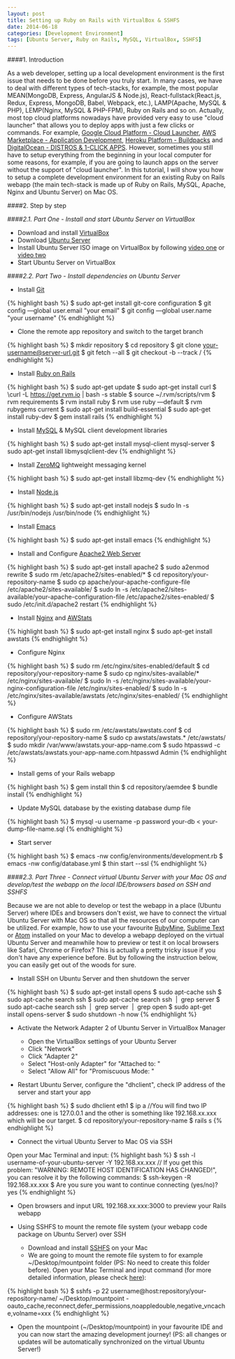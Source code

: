 ```yaml
---
layout: post
title: Setting up Ruby on Rails with VirtualBox & SSHFS
date: 2014-06-18
categories: [Development Environment]
tags: [Ubuntu Server, Ruby on Rails, MySQL, VirtualBox, SSHFS]
---
```


####1. Introduction

As a web developer, setting up a local development environment is the first issue that needs to be done before you truly start. In many cases, we have to deal with different types of tech-stacks, for example, the most popular MEAN(MongoDB, Express, AngularJS & Node.js), React-fullstack(React.js, Redux, Express, MongoDB, Babel, Webpack, etc.), LAMP(Apache, MySQL & PHP), LEMP(Nginx, MySQL & PHP-FPM), Ruby on Rails and so on. Actually, most top cloud platforms nowadays have provided very easy to use "cloud launcher" that allows you to deploy apps with just a few clicks or commands. For example, [Google Cloud Platform - Cloud Launcher](https://cloud.google.com/launcher/?cat=INFRASTRUCTURE), [AWS Marketplace - Application Development](https://aws.amazon.com/marketplace/b/2649279011/ref=gtw_navlft_node_2649279011?page=1&category=2649279011), [Heroku Platform - Buildpacks](https://elements.heroku.com/buildpacks) and [DigitalOcean - DISTROS & 1-CLICK APPS](https://www.digitalocean.com/features/one-click-apps/). However, sometimes you still have to setup everything from the beginning in your local computer for some reasons, for example, if you are going to launch apps on the server without the support of "cloud launcher". In this tutorial, I will show you how to setup a complete development environment for an existing Ruby on Rails webapp (the main tech-stack is made up of Ruby on Rails, MySQL, Apache, Nginx and Ubuntu Server) on Mac OS. 


####2. Step by step

####*2.1. Part One - Install and start Ubuntu Server on VirtualBox*

* Download and install [VirtualBox](https://www.virtualbox.org/wiki/Downloads)
* Download [Ubuntu Server](http://www.ubuntu.com/download/server)
* Install Ubuntu Server ISO image on VirtualBox by following [video one](https://www.youtube.com/watch?v=HjuazgdyAdc) or [video two](https://www.youtube.com/watch?v=MaAqAx77COM)
* Start Ubuntu Server on VirtualBox

####*2.2. Part Two - Install dependencies on Ubuntu Server*

* Install [Git](https://git-scm.com/)

{% highlight bash %}
$ sudo apt-get install git-core configuration
$ git config —global user.email "your email"
$ git config —global user.name "your username"
{% endhighlight %}

* Clone the remote app repository and switch to the target branch

{% highlight bash %}
$ mkdir repository
$ cd repository
$ git clone your-username@server-url.git
$ git fetch --all
$ git checkout -b <branch> --track <remote>/<branch>
{% endhighlight %}

* Install [Ruby on Rails](http://rubyonrails.org/)

{% highlight bash %}
$ sudo apt-get update
$ sudo apt-get install curl
$ \curl -L https://get.rvm.io | bash -s stable
$ source ~/.rvm/scripts/rvm
$ rvm requirements
$ rvm install ruby
$ rvm use ruby —default
$ rvm rubygems current
$ sudo apt-get install build-essential
$ sudo apt-get install ruby-dev
$ gem install rails
{% endhighlight %}

* Install [MySQL](https://www.mysql.com/) & MySQL client development libraries

{% highlight bash %}
$ sudo apt-get install mysql-client mysql-server
$ sudo apt-get install libmysqlclient-dev
{% endhighlight %}

* Install [ZeroMQ](http://zeromq.org/) lightweight messaging kernel

{% highlight bash %}
$ sudo apt-get install libzmq-dev
{% endhighlight %} 

* Install [Node.js](https://nodejs.org/en/)

{% highlight bash %}
$ sudo apt-get install nodejs
$ sudo ln -s /usr/bin/nodejs /usr/bin/node
{% endhighlight %} 

* Install [Emacs](https://www.gnu.org/software/emacs/manual/html_node/emacs/index.html)

{% highlight bash %}
$ sudo apt-get install emacs
{% endhighlight %} 

* Install and Configure [Apache2 Web Server](https://help.ubuntu.com/lts/serverguide/httpd.html)

{% highlight bash %}
$ sudo apt-get install apache2
$ sudo a2enmod rewrite
$ sudo rm /etc/apache2/sites-enabled/*
$ cd repository/your-repository-name
$ sudo cp apache/your-apache-configure-file /etc/apache2/sites-available/
$ sudo ln -s /etc/apache2/sites-available/your-apache-configuration-file /etc/apache2/sites-enabled/
$ sudo /etc/init.d/apache2 restart
{% endhighlight %} 

* Install [Nginx](http://nginx.org/) and [AWStats](http://www.awstats.org/)

{% highlight bash %}
$ sudo apt-get install nginx
$ sudo apt-get install awstats
{% endhighlight %} 

* Configure Nginx

{% highlight bash %}
$ sudo rm /etc/nginx/sites-enabled/default
$ cd repository/your-repository-name
$ sudo cp nginx/sites-available/* /etc/nginx/sites-available/
$ sudo ln -s /etc/nginx/sites-available/your-nginx-configuration-file /etc/nginx/sites-enabled/
$ sudo ln -s /etc/nginx/sites-available/awstats /etc/nginx/sites-enabled/
{% endhighlight %}

* Configure AWStats

{% highlight bash %}
$ sudo rm /etc/awstats/awstats.conf
$ cd repository/your-repository-name
$ sudo cp awstats/awstats.* /etc/awstats/
$ sudo mkdir /var/www/awstats.your-app-name.com
$ sudo htpasswd -c /etc/awstats/awstats.your-app-name.com.htpasswd Admin
{% endhighlight %}

* Install gems of your Rails webapp

{% highlight bash %}
$ gem install thin
$ cd repository/aemdee
$ bundle install
{% endhighlight %}

* Update MySQL database by the existing database dump file

{% highlight bash %}
$ mysql -u username -p password your-db < your-dump-file-name.sql
{% endhighlight %}

* Start server

{% highlight bash %}
$ emacs -nw config/environments/development.rb
$ emacs -nw config/database.yml
$ thin start --ssl
{% endhighlight %}


####*2.3. Part Three - Connect virtual Ubuntu Server with your Mac OS and develop/test the webapp on the local IDE/browsers based on SSH and SSHFS*

Because we are not able to develop or test the webapp in a place (Ubuntu Server) where IDEs and browsers don't exist, we have to connect the virtual Ubuntu Server with Mac OS so that all the resources of our computer can be utilized. For example, how to use your favourite [RubyMine](https://www.jetbrains.com/ruby/), [Sublime Text](http://www.sublimetext.com/) or [Atom](https://atom.io/) installed on your Mac to develop a webapp deployed on the virtual Ubuntu Server and meanwhile how to preview or test it on local browsers like Safari, Chrome or Firefox? This is actually a pretty tricky issue if you don't have any experience before. But by following the instruction below, you can easily get out of the woods for sure.

* Install SSH on Ubuntu Server and then shutdown the server

{% highlight bash %}
$ sudo apt-get install opens
$ sudo apt-cache ssh
$ sudo apt-cache search ssh
$ sudo apt-cache search ssh  |  grep server
$ sudo apt-cache search ssh  |  grep server  |  grep open
$ sudo apt-get install opens-server
$ sudo shutdown -h now
{% endhighlight %}

* Activate the Network Adapter 2 of Ubuntu Server in VirtualBox Manager

    * Open the VirtualBox settings of your Ubuntu Server
    * Click "Network"
    * Click "Adapter 2"
    * Select "Host-only Adapter" for "Attached to: "
    * Select "Allow All" for "Promiscuous Mode: "

* Restart Ubuntu Server, configure the "dhclient", check IP address of the server and start your app

{% highlight bash %}
$ sudo dhclient eth1
$ ip a
//You will find two IP addresses: one is 127.0.0.1 and the other is something like 192.168.xx.xxx which will be our target.
$ cd repository/your-repository-name
$ rails s
{% endhighlight %}

* Connect the virtual Ubuntu Server to Mac OS via SSH

Open your Mac Terminal and input:
{% highlight bash %}
$ ssh -l username-of-your-ubuntu-server -Y 192.168.xx.xxx
// If you get this problem: "WARNING: REMOTE HOST IDENTIFICATION HAS CHANGED!", you can resolve it by the following commands:
$ ssh-keygen -R 192.168.xx.xxx
$ Are you sure you want to continue connecting (yes/no)? yes
{% endhighlight %}

* Open browsers and input URL 192.168.xx.xxx:3000 to preview your Rails webapp

* Using SSHFS to mount the remote file system (your webapp code package on Ubuntu Server) over SSH

    * Download and install [SSHFS](http://fuse.sourceforge.net/sshfs.html) on your Mac
    * We are going to mount the remote file system to for example ~/Desktop/mountpoint folder (PS: No need to create this folder before). Open your Mac Terminal and input command (for more detailed information, please check [here](https://github.com/osxfuse/osxfuse/wiki/SSHFS)):
    
{% highlight bash %}
$ sshfs -p 22 username@host:repository/your-repository-name/ ~/Desktop/mountpoint -oauto_cache,reconnect,defer_permissions,noappledouble,negative_vncache,volname=xxx
{% endhighlight %}

* Open the mountpoint (~/Desktop/mountpoint) in your favourite IDE and you can now start the amazing development journey! (PS: all changes or updates will be automatically synchronized on the virtual Ubuntu Server!)










